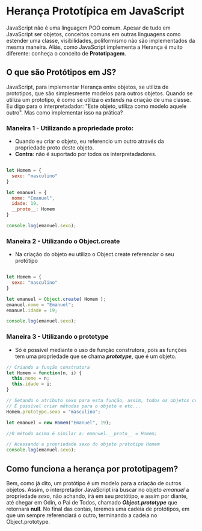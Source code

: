 # Herança Prototípica em JavaScript

JavaScript não é uma linguagem POO comum. Apesar de tudo em JavaScript ser objetos, conceitos comuns em outras linguagens como estender uma classe, visibilidades, poliformismo não são implementados da mesma maneira. Aliás, como JavaScript implementa a Herança é muito diferente: conheça o conceito de **Prototipagem**.

## O que são Protótipos em JS?

JavaScript, para implementar Herança entre objetos, se utiliza de prototipos, que são simplesmente modelos para outros objetos. Quando se utiliza um prototipo, é como se utiliza o *extends* na criação de uma classe. Eu digo para o interpretadador: "Este objeto, utiliza como modelo aquele outro". Mas como implementar isso na prática?

### Maneira 1 - Utilizando a propriedade __proto__:

+ Quando eu criar o objeto, eu referencio um outro através da propriedade proto deste objeto.
+ **Contra**: não é suportado por todos os interpretadadores.

````js

let Homem = {
  sexo: "masculino"
}

let emanuel = {
  nome: "Emanuel",
  idade: 19,
  __proto__: Homem
}

console.log(emanuel.sexo);

````

### Maneira 2 - Utilizando o Object.create

+ Na criação do objeto eu utilizo o Object.create referenciar o seu protótipo

````js

let Homem = {
  sexo: "masculino"
}

let emanuel = Object.create( Homem );
emanuel.nome = "Emanuel";
emanuel.idade = 19;

console.log(emanuel.sexo);

````

### Maneira 3 - Utilizando o prototype

+ Só é possível mediante o uso de função construtora, pois as funções tem uma propriedade que se chama ***prototype***, que é um objeto.

````js
// Criando a função construtora
let Homem = function(n, i) {
  this.nome = n;
  this.idade = i;
}

// Setando o atributo sexo para esta função, assim, todos os objetos criados a partir dela terão esta propriedade
// É possível criar métodos para o objeto e etc...
Homem.prototype.sexo = "masculino";

let emanuel = new Homem("Emanuel", 19);

//O método acima é similar a: emanuel.__proto__ = Homem;

// Acessando a propriedade sexo do objeto prototipo Homem
console.log(emanuel.sexo);
````

## Como funciona a herança por prototipagem?

Bem, como já dito, um protótipo é um modelo para a criação de outros objetos. Assim, o interpretador JavaScript irá buscar no objeto *emanuel* a propriedade *sexo*, não achando, irá em seu protótipo, e assim por diante, até chegar em Odin, o Pai de Todos, chamado ***Object.prototype*** que retornará **null**. No final das contas, teremos uma cadeia de protótipos, em que um sempre referenciará o outro, terminando a cadeia no Object.prototype.
